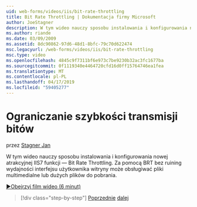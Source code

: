 ```yaml
---
uid: web-forms/videos/iis/bit-rate-throttling
title: Bit Rate Throttling | Dokumentacja firmy Microsoft
author: JoeStagner
description: W tym wideo nauczy sposobu instalowania i konfigurowania nowej atrakcyjnej IIS7 funkcji — Bit Rate Throttling. Za pomocą BRT może obsługiwać pliki multimedialne lub withou dużych plików do pobrania...
ms.author: riande
ms.date: 03/09/2009
ms.assetid: 8dc90862-97d6-48d1-8bfc-79c70d622474
msc.legacyurl: /web-forms/videos/iis/bit-rate-throttling
msc.type: video
ms.openlocfilehash: 4845c9f7311bf6e973c7be9230b32ac3fc1677ba
ms.sourcegitcommit: 0f1119340e4464720cfd16d0ff15764746ea1fea
ms.translationtype: MT
ms.contentlocale: pl-PL
ms.lasthandoff: 04/17/2019
ms.locfileid: "59405277"
---
```

# <a name="bit-rate-throttling"></a>Ograniczanie szybkości transmisji bitów

przez [Stagner Jan](https://github.com/JoeStagner)

W tym wideo nauczy sposobu instalowania i konfigurowania nowej atrakcyjnej IIS7 funkcji — Bit Rate Throttling. Za pomocą BRT bez ruining wydajności interfejsu użytkownika witryny może obsługiwać pliki multimedialne lub dużych plików do pobrania.

[&#9654;Obejrzyj film wideo (6 minut)](https://channel9.msdn.com/Blogs/ASP-NET-Site-Videos/bit-rate-throttling)

> [!div class="step-by-step"]
> [Poprzednie](installing-ftp7.md)
> [dalej](iis7-playlists.md)
